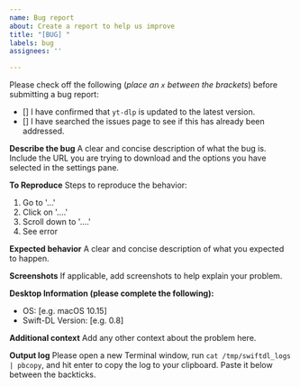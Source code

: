 ```yaml
---
name: Bug report
about: Create a report to help us improve
title: "[BUG] "
labels: bug
assignees: ''

---
```


Please check off the following (_place an `x` between the brackets_) before submitting a bug report:
- [] I have confirmed that `yt-dlp` is updated to the latest version.
- [] I have searched the issues page to see if this has already been addressed. 

**Describe the bug**
A clear and concise description of what the bug is. Include the URL you are trying to download and the options you have selected in the settings pane.


**To Reproduce**
Steps to reproduce the behavior:
1. Go to '...'
2. Click on '....'
3. Scroll down to '....'
4. See error

**Expected behavior**
A clear and concise description of what you expected to happen.


**Screenshots**
If applicable, add screenshots to help explain your problem.


**Desktop Information (please complete the following):**
 - OS: [e.g. macOS 10.15]
 - Swift-DL Version: [e.g. 0.8]


**Additional context**
Add any other context about the problem here.


**Output log**
Please open a new Terminal window, run `cat /tmp/swiftdl_logs | pbcopy`, and hit enter to copy the log to your clipboard. Paste it below between the backticks. 

```

```
